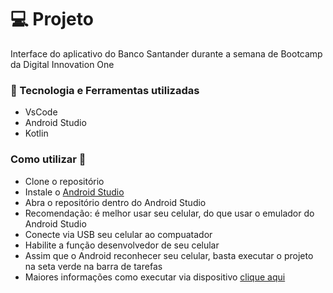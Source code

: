 # 💻 Projeto

Interface do aplicativo do Banco Santander durante a semana de Bootcamp da Digital Innovation One 

### 🤖 Tecnologia e Ferramentas utilizadas
- VsCode
- Android Studio
- Kotlin

### Como utilizar 🏃
- Clone o repositório
- Instale o [Android Studio](https://developer.android.com/studio)
- Abra o repositório dentro do Android Studio
- Recomendação: é melhor usar seu celular, do que usar o emulador do Android Studio
- Conecte via USB seu celular ao compuatador
- Habilite a função desenvolvedor de seu celular
- Assim que o Android reconhecer seu celular, basta executar o projeto na seta verde na barra de tarefas
- Maiores informações como executar via dispositivo [clique aqui](https://www.youtube.com/watch?v=aRFmmByY7k8)
